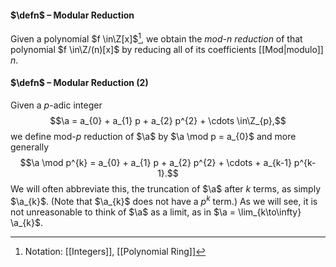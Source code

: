 #### $\defn$ – Modular Reduction
Given a polynomial $f \in\Z[x]$[^1], we obtain the *mod-$n$ reduction* of that polynomial $f \in\Z/(n)[x]$ by reducing all of its coefficients [[Mod|modulo]] $n$. 

[^1]: Notation: [[Integers]], [[Polynomial Ring]]

#### $\defn$ – Modular Reduction (2)
Given a $p$-adic integer 
$$\a = a_{0} + a_{1} p + a_{2} p^{2} + \cdots \in\Z_{p},$$
we define mod-$p$ reduction of $\a$ by $\a \mod p = a_{0}$ and more generally 
$$\a \mod p^{k} = a_{0} + a_{1} p + a_{2} p^{2} + \cdots + a_{k-1} p^{k-1}.$$
We will often abbreviate this, the truncation of $\a$ after $k$ terms, as simply $\a_{k}$. 
(Note that $\a_{k}$ does not have a $p^{k}$ term.) As we will see, it is not unreasonable to 
think of $\a$ as a limit, as in $\a = \lim_{k\to\infty} \a_{k}$.